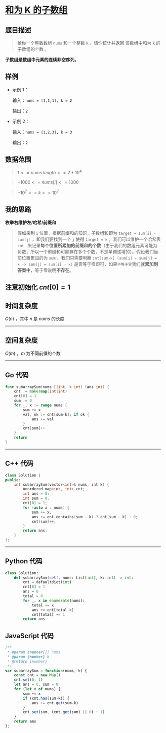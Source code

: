 # [和为 K 的子数组](https://leetcode.cn/problems/subarray-sum-equals-k/description/?envType=study-plan-v2&envId=top-100-liked)
## 题目描述 

> 给你一个整数数组 `nums` 和一个整数 `k` ，请你统计并返回 该数组中和为 `k` 的子数组的个数 。

**子数组是数组中元素的连续非空序列。**

## 样例

- 示例 $1$：

    输入：`nums = [1,1,1], k = 2`

    输出：`2`
- 示例 $2$：

    输入：`nums = [1,2,3], k = 3`

    输出：`2`



## 数据范围

> $1 <= nums.length <= 2 * 10^4$

> $-1000 <= nums[i] <= 1000$

> $-10^7 <= k <= 10^7$


## 我的思路

**枚举右维护左/哈希/前缀和**

> 假如来到 `i` 位置，根据前缀和的知识，子数组和即为 `target = sum[i] - sum[j]` ，即我们要找到一个 `j` 使得 `target = k` 。我们可以维护一个哈希表 `cnt ` 来记录**每个位置所累加的前缀和的个数**（由于我们的数组元素可能为负数，所以一个前缀和可能存在多个个数，不是单调递增的）。假设我们当前位置累加的为 `sum` ，我们只需要判断 `cnt[sum-k] (sum[i] - sum[j] = k -> sum[j] = sum[i] - k)` 是否等于零即可，如果`不等于零`我们就**累加到答案中**，等于零说明**不存在**。

**注意初始化 $cnt[0] =1$**
---

## 时间复杂度

$O(n)$ ，其中 $n$ 是 $nums$ 的长度

---

## 空间复杂度

$O(m)$ ，$m$ 为不同前缀的个数 

---

## Go 代码

```Go
func subarraySum(nums []int, k int) (ans int) {
    cnt := make(map[int]int)
    cnt[0] = 1
    sum := 0
    for _, x := range nums {
        sum += x
        val, ok := cnt[sum-k]; if ok {
            ans += val
        }
        cnt[sum]++
    }
    return
}
```
---

## C++ 代码

```C++
class Solution {
public:
    int subarraySum(vector<int>& nums, int k) {
        unordered_map<int, int> cnt;
        int ans = 0;
        int sum = 0;
        cnt[0] = 1;
        for (auto x : nums) {
            sum += x;
            ans += cnt.contains(sum - k) ? cnt[sum - k] : 0;
            cnt[sum]++;
        }
        return ans;
    }
};
```
---
## Python 代码

```Python
class Solution:
    def subarraySum(self, nums: List[int], k: int) -> int:
        cnt = defaultdict(int)
        cnt[0] = 1
        ans = 0
        total = 0
        for _, x in enumerate(nums):
            total += x
            ans += cnt[total-k]
            cnt[total] += 1
        return ans
```

## JavaScript 代码

```JavaScript
/**
 * @param {number[]} nums
 * @param {number} k
 * @return {number}
 */
var subarraySum = function(nums, k) {
    const cnt = new Map()
    cnt.set(0, 1)
    let ans = 0, sum = 0
    for (let x of nums) {
        sum += x
        if (cnt.has(sum-k)) {
            ans += cnt.get(sum-k)
        }
        cnt.set(sum, (cnt.get(sum) || 0) + 1)
    }
    return ans
};
```
